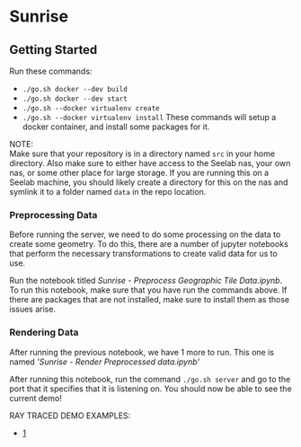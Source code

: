 # Sunrise

## Getting Started
Run these commands: 
- `./go.sh docker --dev build`
- `./go.sh docker --dev start`
- `./go.sh --docker virtualenv create`
- `./go.sh --docker virtualenv install`
These commands will setup a docker container, and install some packages for it.

NOTE:       
Make sure that your repository is in a directory named `src` in your home directory.
Also make sure to either have access to the Seelab nas, your own nas, or some other place for large storage. If you are running this on a Seelab machine, you should likely create a directory for this on the nas and symlink it to a folder named `data` in the repo location.

### Preprocessing Data
Before running the server, we need to do some processing on the data to create some geometry. To do this, there are a number of jupyter notebooks that perform the necessary transformations to create valid data for us to use.

Run the notebook titled *Sunrise - Preprocess Geographic Tile Data.ipynb*. To run this notebook, make sure that you have run the commands above. If there are packages that are not installed, make sure to install them as those issues arise.

### Rendering Data
After running the previous notebook, we have 1 more to run. This one is named *'Sunrise - Render Preprocessed data.ipynb'*

After running this notebook, run the command `./go.sh server` and go to the port that it specifies that it is listening on. You should now be able to see the current demo!

RAY TRACED DEMO EXAMPLES:
- [1](http://jpngfile.com/CS488-Website/)
